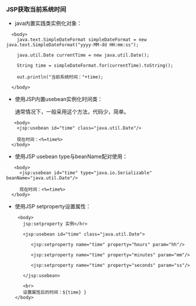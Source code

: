 ### JSP获取当前系统时间

* java内置实践类实例化对象：
```
  <body>
    java.text.SimpleDateFormat simpleDateFormat = new java.text.SimpleDateFormat("yyyy-MM-dd HH:mm:ss");
    
    java.util.Date currentTime = new java.util.Date();
    
    String time = simpleDateFormat.for(currentTime).toString();
    
    out.println("当前系统时间："+time);
    
  </body>
```

* 使用JSP内置usebean实例化时间类：

  通常情况下，一般采用这个方法，代码少，简单。
```
   <body>
    <jsp:usebean id="time" class="java.util.Date"/>
    
    现在时间：<%=time%>
  </body>
```
  
* 使用JSP usebean type与beanName配对使用：

```
   <body>
     <jsp:usebean id="time" type="java.io.Serializable" beanName="java.util.Date"/>
     
     现在时间：<%=time%>
  </body>
```
* 使用JSP setproperty设置属性：

  ```
   <body>
     jsp:setproperty 实例</hr>
     
     <jsp:usebean id="time" class="java.util.Date">
     
        <jsp:setproperty name="time" property="hours" param="hh"/>
        
        <jsp:setproperty name="time" property="minutes" param="mm"/>
        
        <jsp:setproperty name="time" property="seconds" param="ss"/>
        
     </jsp:usebean>
     
     <br>
     设置属性后的时间：${time} }
  </body>
  ```
  
  

